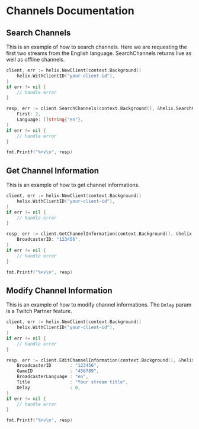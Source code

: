# Channels Documentation

## Search Channels

This is an example of how to search channels. Here we are requesting the first two streams from the English language. SearchChannels returns live as well as offline channels.

```go
client, err := helix.NewClient(context.Background()
    helix.WithClientID("your-client-id"),
)
if err != nil {
    // handle error
}

resp, err := client.SearchChannels(context.Background(), &helix.SearchChannelsParams{
    First: 2,
    Language: []string{"en"},
)
if err != nil {
    // handle error
}

fmt.Printf("%+v\n", resp)
```

## Get Channel Information

This is an example of how to get channel informations.

```go
client, err := helix.NewClient(context.Background()
    helix.WithClientID("your-client-id"),
)
if err != nil {
    // handle error
}

resp, err := client.GetChannelInformation(context.Background(), &helix.GetChannelInformationParams{
    BroadcasterID: "123456",
)
if err != nil {
    // handle error
}

fmt.Printf("%+v\n", resp)
```

## Modify Channel Information

This is an example of how to modify channel informations.
The `Delay` param is a Twitch Partner feature.

```go
client, err := helix.NewClient(context.Background()
    helix.WithClientID("your-client-id"),
)
if err != nil {
    // handle error
}

resp, err := client.EditChannelInformation(context.Background(), &helix.EditChannelInformationParams{
    BroadcasterID       : "123456",
    GameID              : "456789",
    BroadcasterLanguage : "en",
    Title               : "Your stream title",
    Delay               : 0,
)
if err != nil {
    // handle error
}

fmt.Printf("%+v\n", resp)
```
